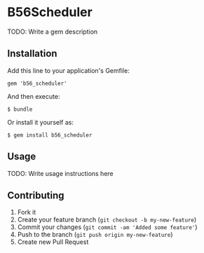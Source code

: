 # B56Scheduler

TODO: Write a gem description

## Installation

Add this line to your application's Gemfile:

    gem 'b56_scheduler'

And then execute:

    $ bundle

Or install it yourself as:

    $ gem install b56_scheduler

## Usage

TODO: Write usage instructions here

## Contributing

1. Fork it
2. Create your feature branch (`git checkout -b my-new-feature`)
3. Commit your changes (`git commit -am 'Added some feature'`)
4. Push to the branch (`git push origin my-new-feature`)
5. Create new Pull Request
